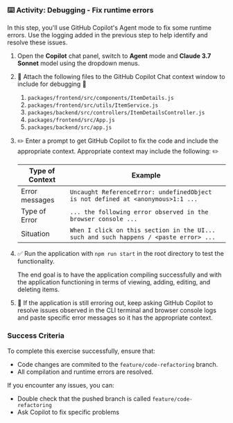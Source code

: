 ### :keyboard: Activity: Debugging - Fix runtime errors

In this step, you'll use GitHub Copilot's Agent mode to fix some runtime errors. Use the logging added in the previous step to help identify and resolve these issues.

1. Open the **Copilot** chat panel, switch to **Agent** mode and **Claude 3.7 Sonnet** model using the dropdown menus.

2. :paperclip: Attach the following files to the GitHub Copilot Chat context window to include for debugging :paperclip:
   1. `packages/frontend/src/components/ItemDetails.js`
   2. `packages/frontend/src/utils/ItemService.js`
   3. `packages/backend/src/controllers/ItemDetailsController.js`
   4. `packages/frontend/src/App.js`
   5. `packages/backend/src/app.js`

3. :pencil2: Enter a prompt to get GitHub Copilot to fix the code and include the appropriate context. Appropriate context may include the following: :pencil2:

   | Type of Context | Example |
   | - | - |
   | Error messages | `Uncaught ReferenceError: undefinedObject is not defined at <anonymous>1:1 ...` |
   | Type of Error | `... the following error observed in the browser console ...`
   | Situation | `When I click on this section in the UI... such and such happens / <paste error> ...` |
   
4. :white_check_mark: Run the application with `npm run start` in the root directory to test the functionality.
   
   The end goal is to have the application compiling successfully and with the application functioning in terms of viewing, adding, editing, and deleting items.

5. :repeat: If the application is still erroring out, keep asking GitHub Copilot to resolve issues observed in the CLI terminal and browser console logs and paste specific error messages so it has the appropriate context.

### Success Criteria

To complete this exercise successfully, ensure that:
   - Code changes are commited to the `feature/code-refactoring` branch.
   - All compilation and runtime errors are resolved.

If you encounter any issues, you can:
- Double check that the pushed branch is called `feature/code-refactoring`
- Ask Copilot to fix specific problems